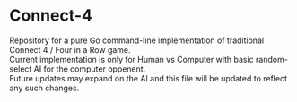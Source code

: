 # Connect-4
Repository for a pure Go command-line implementation of traditional Connect 4 / Four in a Row game.  
Current implementation is only for Human vs Computer with basic random-select AI for the computer oppenent.  
Future updates may expand on the AI and this file will be updated to reflect any such changes.  
